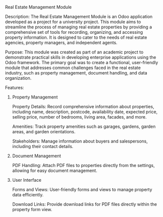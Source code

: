 Real Estate Management Module

Description:
The Real Estate Management Module is an Odoo application developed as a project for a university project. This module aims to streamline the process of managing real estate properties by providing a comprehensive set of tools for recording, organizing, and accessing property information. It is designed to cater to the needs of real estate agencies, property managers, and independent agents.

Purpose:
This module was created as part of an academic project to demonstrate practical skills in developing enterprise applications using the Odoo framework. The primary goal was to create a functional, user-friendly module that addresses common challenges faced in the real estate industry, such as property management, document handling, and data organization.

Features:
1. Property Management
  
      Property Details: Record comprehensive information about properties, including name, description, postcode, availability date, expected price, selling price, number of bedrooms, living area, facades, and more.

      Amenities: Track property amenities such as garages, gardens, garden areas, and garden orientations.

      Stakeholders: Manage information about buyers and salespersons, including their contact details.

2. Document Management

      PDF Handling: Attach PDF files to properties directly from the settings, allowing for easy document management.

3. User Interface

      Forms and Views: User-friendly forms and views to manage property data efficiently.

      Download Links: Provide download links for PDF files directly within the property form view.
